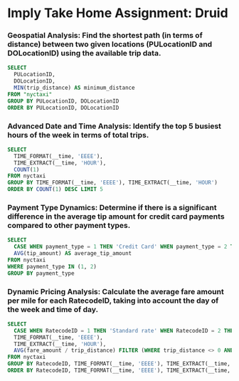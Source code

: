 # Imply Take Home Assignment: Druid

### **Geospatial Analysis:** Find the shortest path (in terms of distance) between two given locations (PULocationID and DOLocationID) using the available trip data.
```sql
SELECT
  PULocationID,
  DOLocationID,
  MIN(trip_distance) AS minimum_distance
FROM "nyctaxi"
GROUP BY PULocationID, DOLocationID
ORDER BY PULocationID, DOLocationID
```
### **Advanced Date and Time Analysis:** Identify the top 5 busiest hours of the week in terms of total trips.
```sql
SELECT
  TIME_FORMAT(__time, 'EEEE'),
  TIME_EXTRACT(__time, 'HOUR'),
  COUNT(1)
FROM nyctaxi
GROUP BY TIME_FORMAT(__time, 'EEEE'), TIME_EXTRACT(__time, 'HOUR')
ORDER BY COUNT(1) DESC LIMIT 5
```
### **Payment Type Dynamics:** Determine if there is a significant difference in the average tip amount for credit card payments compared to other payment types.
```sql
SELECT
  CASE WHEN payment_type = 1 THEN 'Credit Card' WHEN payment_type = 2 THEN 'Cash' ELSE 'Other' END AS payment_type,
  AVG(tip_amount) AS average_tip_amount
FROM nyctaxi
WHERE payment_type IN (1, 2)
GROUP BY payment_type
```
### **Dynamic Pricing Analysis:** Calculate the average fare amount per mile for each RatecodeID, taking into account the day of the week and time of day.
```sql
SELECT
  CASE WHEN RatecodeID = 1 THEN 'Standard rate' WHEN RatecodeID = 2 THEN 'JFK' WHEN RatecodeID = 3 THEN 'Newark' WHEN RatecodeID = 4 THEN 'Nassau or Westchester' WHEN RatecodeID = 5 THEN 'Negotiated fare' WHEN RatecodeID = 6 THEN 'Group ride' ELSE 'Other' END,
  TIME_FORMAT(__time, 'EEEE'),
  TIME_EXTRACT(__time, 'HOUR'),
  AVG(fare_amount / trip_distance) FILTER (WHERE trip_distance <> 0 AND trip_distance IS NOT NULL)
FROM nyctaxi
GROUP BY RatecodeID, TIME_FORMAT(__time, 'EEEE'), TIME_EXTRACT(__time, 'HOUR')
ORDER BY RatecodeID, TIME_FORMAT(__time, 'EEEE'), TIME_EXTRACT(__time, 'HOUR')
```
